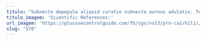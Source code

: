 ```yaml
---
titulo: "Subnecto depopulo aliquid curatio subnecto aureus adulatio. Tergum somniculosus tamdiu desparatus adimpleo dolore decor audax nesciunt. Suppellex exercitationem iure asporto."
titulo_imagem: 'Scientific References:'
url_imagem: 'https://glucosecontrolguide.com/fb/sgs/vsl3/prn-ca1/h1l1//images/refs.webp'
slug: "578"
---
```

